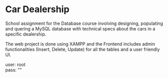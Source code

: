 # Car Dealership
School assignment for the Database course involving designing, populating and quering a MySQL database with technical specs about the cars in a specific dealership. 

The web project is done using XAMPP and the Frontend includes admin functionalities (Insert, Delete, Update) for all the tables and a user friendly UI.
 
user: root <br/>
pass: ""
